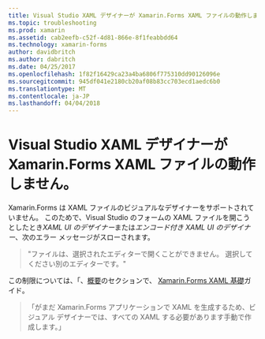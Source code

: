 ```yaml
---
title: Visual Studio XAML デザイナーが Xamarin.Forms XAML ファイルの動作しません。
ms.topic: troubleshooting
ms.prod: xamarin
ms.assetid: cab2eefb-c52f-4d81-866e-8f1feabbdd64
ms.technology: xamarin-forms
author: davidbritch
ms.author: dabritch
ms.date: 04/25/2017
ms.openlocfilehash: 1f82f16429ca23a4ba6806f775310dd90126096e
ms.sourcegitcommit: 945df041e2180cb20af08b83cc703ecd1aedc6b0
ms.translationtype: MT
ms.contentlocale: ja-JP
ms.lasthandoff: 04/04/2018
---
```

# <a name="why-doesnt-the-visual-studio-xaml-designer-work-for-xamarinforms-xaml-files"></a>Visual Studio XAML デザイナーが Xamarin.Forms XAML ファイルの動作しません。

Xamarin.Forms は XAML ファイルのビジュアルなデザイナーをサポートされていません。 このためで、Visual Studio のフォームの XAML ファイルを開こうとしたとき*XAML UI のデザイナー*または*エンコード付き XAML UI のデザイナー*、次のエラー メッセージがスローされます。

> "ファイルは、選択されたエディターで開くことができません。 選択してください別のエディターです。"

この制限については、「、[概要](~/xamarin-forms/xaml/xaml-basics/index.md#Overview)のセクションで、 [Xamarin.Forms XAML 基礎](~/xamarin-forms/xaml/xaml-basics/index.md)ガイド。

> 「がまだ Xamarin.Forms アプリケーションで XAML を生成するため、ビジュアル デザイナーでは、すべての XAML する必要があります手動で作成します。」
